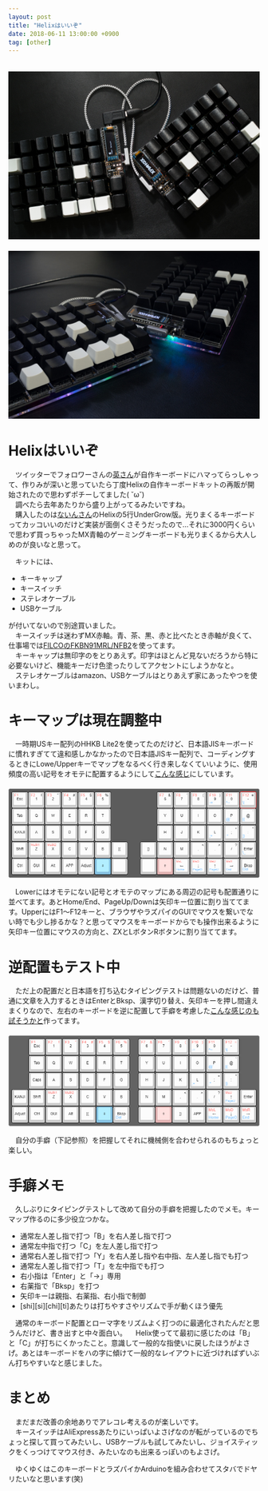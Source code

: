 ```yaml
---
layout: post
title: "Helixはいいぞ"
date: 2018-06-11 13:00:00 +0900
tag: [other]
---
```


　![img](/assets/photos/20180609-P6090025.jpg)  
　![img](/assets/photos/20180609-P6090031.jpg)  


# Helixはいいぞ

　ツイッターでフォロワーさんの[英さん](https://twitter.com/hdbx)が自作キーボードにハマってらっしゃって、作りみが深いと思っていたら丁度Helixの自作キーボードキットの再販が開始されたので思わずポチーしてました( ˘ω˘)  
　調べたら去年あたりから盛り上がってるみたいですね。  
　購入したのは[ないんさん](https://twitter.com/pluis9)のHelixの5行UnderGrow版。光りまくるキーボードってカッコいいのだけど実装が面倒くさそうだったので…それに3000円くらいで思わず買っちゃったMX青軸のゲーミングキーボードも光りまくるから大人しめのが良いなと思って。  

　キットには、

* キーキャップ
* キースイッチ
* ステレオケーブル
* USBケーブル

が付いてないので別途買いました。  
　キースイッチは迷わずMX赤軸。青、茶、黒、赤と比べたとき赤軸が良くて、仕事場では[FILCOのFKBN91MRL/NFB2](https://www.diatec.co.jp/products/det.php?prod_c=886)を使ってます。  
　キーキャップは無印字のをとりあえず。印字はほとんど見ないだろうから特に必要ないけど、機能キーだけ色塗ったりしてアクセントにしようかなと。  
　ステレオケーブルはamazon、USBケーブルはとりあえず家にあったやつを使いまわし。  

# キーマップは現在調整中

　一時期USキー配列のHHKB Lite2を使ってたのだけど、日本語JISキーボードに慣れすぎてて違和感しかなかったので日本語JISキー配列で、コーディングするときにLowe/Upperキーでマップをなるべく行き来しなくていいように、使用頻度の高い記号をオモテに配置するようにして[こんな感じ](https://bit.ly/2HBUWeQ)にしています。  
　![img](/assets/photos/20180611-five_rows_jis_keyboard-layout.png)  

　Lowerにはオモテにない記号とオモテのマップにある周辺の記号も配置通りに並べてます。あとHome/End、PageUp/Downは矢印キー位置に割り当ててます。UpperにはF1～F12キーと、ブラウザやラズパイのGUIでマウスを繋いでない時でも少し捗るかな？と思ってマウスをキーボードからでも操作出来るように矢印キー位置にマウスの方向と、ZXとLボタンRボタンに割り当ててます。  


# 逆配置もテスト中

　ただ上の配置だと日本語を打ち込むタイピングテストは問題ないのだけど、普通に文章を入力するときはEnterとBksp、漢字切り替え、矢印キーを押し間違えまくりなので、左右のキーボードを逆に配置して手癖を考慮した[こんな感じのも試そうかと](https://bit.ly/2Js73Bl)作ってます。  
　![img](/assets/photos/20180611-five_rows_jis_swap_keyboard-layout.png)  

　自分の手癖（下記参照）を把握してそれに機械側を合わせられるのもちょっと楽しい。  

# 手癖メモ

　久しぶりにタイピングテストして改めて自分の手癖を把握したのでメモ。キーマップ作るのに多少役立つかな。  

* 通常左人差し指で打つ「B」を右人差し指で打つ
* 通常左中指で打つ「C」を左人差し指で打つ
* 通常右人差し指で打つ「Y」を右人差し指や右中指、左人差し指でも打つ
* 通常左人差し指で打つ「T」を左中指でも打つ
* 右小指は「Enter」と「→」専用
* 右薬指で「Bksp」を打つ
* 矢印キーは親指、右薬指、右小指で制御
* [shi][si][chi][ti]あたりは打ちやすさやリズムで手が動くほう優先

　通常のキーボード配置とローマ字をリズムよく打つのに最適化されたんだと思うんだけど、書き出すと中々面白い。
　Helix使ってて最初に感じたのは「B」と「C」が打ちにくかったこと。意識して一般的な指使いに戻したほうがよさげ。あとはキーボードをハの字に傾けて一般的なレイアウトに近づければずいぶん打ちやすいなと感じました。

# まとめ

　まだまだ改善の余地ありでアレコレ考えるのが楽しいです。  
　キースイッチはAliExpressあたりにいっぱいよさげなのが転がっているのでちょっと探して買ってみたいし、USBケーブルも試してみたいし、ジョイスティックをくっつけてマウス付き、みたいなのも出来るっぽいのもよさげ。  

　ゆくゆくはこのキーボードとラズパイかArduinoを組み合わせてスタバでドヤリたいなと思います(笑)